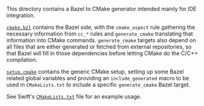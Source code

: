 This directory contains a Bazel to CMake generator intended mainly for IDE integration.

[`cmake.bzl`](cmake.bzl) contains the Bazel side, with the `cmake_aspect` rule gathering the necessary information
from `cc_*` rules and `generate_cmake` translating that information into CMake commands. `generate_cmake` targets also
depend on all files that are either generated or fetched from external repositories, so that Bazel will fill in those
dependencies before letting CMake do the C/C++ compilation.

[`setup.cmake`](setup.cmake) contains the generic CMake setup, setting up some Bazel related global variables and
providing an `include_generated` macro to be used in `CMakeLists.txt` to include a specific `generate_cmake` Bazel
target.

See Swift's [`CMakeLists.txt`](../../../../../codeql/swift/CMakeLists.txt) file for an example usage.
